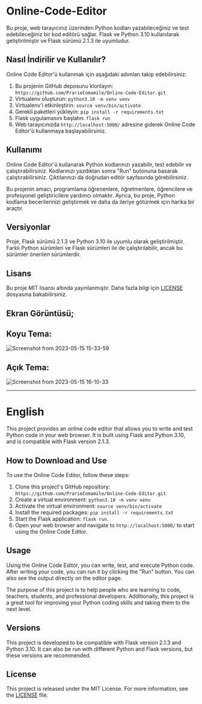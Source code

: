 # Online-Code-Editor
Bu proje, web tarayıcınız üzerinden Python kodları yazabileceğiniz ve test edebileceğiniz bir kod editörü sağlar. Flask ve Python 3.10 kullanılarak geliştirilmiştir ve Flask sürümü 2.1.3 ile uyumludur.


**Nasıl İndirilir ve Kullanılır?**
--------------------------------------
Online Code Editor'ü kullanmak için aşağıdaki adımları takip edebilirsiniz:

1. Bu projenin GitHub deposunu klonlayın: `https://github.com/PrarieComamile/Online-Code-Editor.git`
2. Virtualenv oluşturun: `python3.10 -m venv venv`
3. Virtualenv'i etkinleştirin: `source venv/bin/activate`
4. Gerekli paketleri yükleyin: `pip install -r requirements.txt`
5. Flask uygulamasını başlatın: `flask run`
6. Web tarayıcınızda `http://localhost:5000/` adresine giderek Online Code Editor'ü kullanmaya başlayabilirsiniz.

**Kullanımı**
--------------------------
Online Code Editor'ü kullanarak Python kodlarınızı yazabilir, test edebilir ve çalıştırabilirsiniz. Kodlarınızı yazdıktan sonra "Run" butonuna basarak çalıştırabilirsiniz. Çıktılarınızı da doğrudan editör sayfasında görebilirsiniz.

Bu projenin amacı, programlama öğrenenlere, öğretmenlere, öğrencilere ve profesyonel geliştiricilere yardımcı olmaktır. Ayrıca, bu proje, Python kodlama becerilerinizi geliştirmek ve daha da ileriye götürmek için harika bir araçtır.


**Versiyonlar**
--------------
Proje, Flask sürümü 2.1.3 ve Python 3.10 ile uyumlu olarak geliştirilmiştir. Farklı Python sürümleri ve Flask sürümleri ile de çalıştırılabilir, ancak bu sürümler önerilen sürümlerdir.

**Lisans**
--------------------------------------
Bu proje MIT lisansı altında yayınlanmıştır. Daha fazla bilgi için [LICENSE](https://github.com/PrarieComamile/Online-Code-Editor/blob/main/LICENSE) dosyasına bakabilirsiniz.


**Ekran Görüntüsü;**
------
**Koyu Tema:**
-------------------
![Screenshot from 2023-05-15 15-33-59](https://github.com/PrarieComamile/Online-Code-Editor/assets/101043132/09cd7c7c-5f79-4b5c-a844-fe3435bd43a1)

**Açık Tema:**
-------------------
![Screenshot from 2023-05-15 16-10-33](https://github.com/PrarieComamile/Online-Code-Editor/assets/101043132/09de6888-4107-4b6b-bb4e-80f45a267e04)



-----------------------------------------------------------------


# English
This project provides an online code editor that allows you to write and test Python code in your web browser. It is built using Flask and Python 3.10, and is compatible with Flask version 2.1.3.

**How to Download and Use**
---------------------------------------------------
To use the Online Code Editor, follow these steps:

1. Clone this project's GitHub repository: `https://github.com/PrarieComamile/Online-Code-Editor.git`
2. Create a virtual environment: `python3.10 -m venv venv`
3. Activate the virtual environment: `source venv/bin/activate`
4. Install the required packages: `pip install -r requirements.txt`
5. Start the Flask application: `flask run`.
6. Open your web browser and navigate to `http://localhost:5000/` to start using the Online Code Editor.

**Usage**
------------------------------------------------
Using the Online Code Editor, you can write, test, and execute Python code. After writing your code, you can run it by clicking the "Run" button. You can also see the output directly on the editor page.

The purpose of this project is to help people who are learning to code, teachers, students, and professional developers. Additionally, this project is a great tool for improving your Python coding skills and taking them to the next level.

**Versions**
-------------------------------------------------
This project is developed to be compatible with Flask version 2.1.3 and Python 3.10. It can also be run with different Python and Flask versions, but these versions are recommended.

**License**
-------------------------------------------------
This project is released under the MIT License. For more information, see the [LICENSE](https://github.com/PrarieComamile/Online-Code-Editor/blob/main/LICENSE) file.



